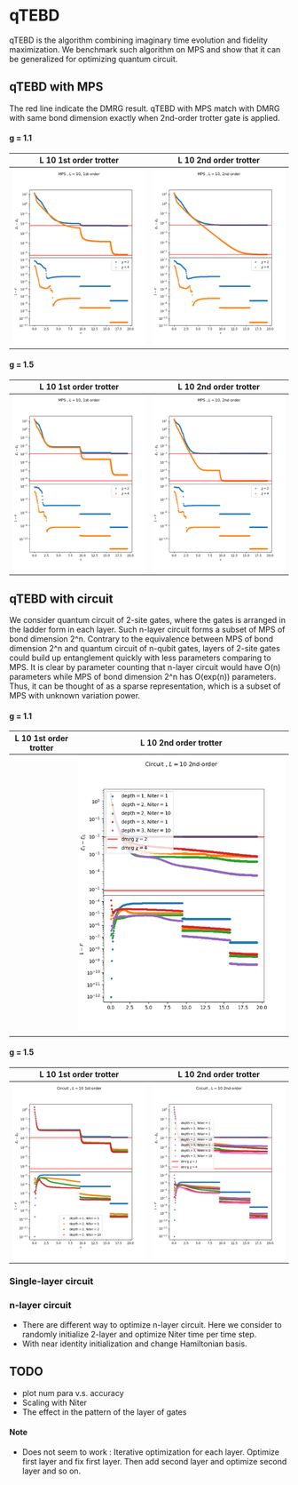 # qTEBD

qTEBD is the algorithm combining imaginary time evolution and fidelity maximization. We benchmark such algorithm on MPS and show that it can be generalized for optimizing quantum circuit.

## qTEBD with MPS

The red line indicate the DMRG result. qTEBD with MPS match with DMRG with same bond dimension exactly when 2nd-order trotter gate is applied.
 
#### g = 1.1
L 10 1st order trotter       |  L 10 2nd order trotter
:---------------------------:|:-------------------------:
![](figure/finite_L10_g1.1_1st.png)   |  ![](figure/finite_L10_g1.1_2nd.png)

#### g = 1.5
L 10 1st order trotter       |  L 10 2nd order trotter
:---------------------------:|:-------------------------:
![](figure/finite_L10_g1.5_1st.png)   |  ![](figure/finite_L10_g1.5_2nd.png)


## qTEBD with circuit

We consider quantum circuit of 2-site gates, where the gates is arranged in the ladder form in each layer. Such n-layer circuit forms a subset of MPS of bond dimension 2^n. Contrary to the equivalence between MPS of bond dimension 2^n and quantum circuit of n-qubit gates, layers of 2-site gates could build up entanglement quickly with less parameters comparing to MPS. It is clear by parameter counting that n-layer circuit would have O(n) parameters while MPS of bond dimension 2^n has O(exp(n)) parameters. Thus, it can be thought of as a sparse representation, which is a subset of MPS with unknown variation power. 


#### g = 1.1
L 10 1st order trotter       |  L 10 2nd order trotter
:---------------------------:|:-------------------------:
![]()   |  ![](figure/circuit_L10_g1.0_2nd.png)


#### g = 1.5
L 10 1st order trotter       |  L 10 2nd order trotter
:---------------------------:|:-------------------------:
![](figure/circuit_L10_g1.5_1st.png)   |  ![](figure/circuit_L10_g1.5_2nd.png)



### Single-layer circuit
### n-layer circuit


* There are different way to optimize n-layer circuit. Here we consider to randomly initialize 2-layer and optimize Niter time per time step.
* With near identity initialization and change Hamiltonian basis.


## TODO
* plot num para v.s. accuracy
* Scaling with Niter
* The effect in the pattern of the layer of gates

#### Note
* Does not seem to work : Iterative optimization for each layer. Optimize first layer and fix first layer. Then add second layer and optimize second layer and so on.


